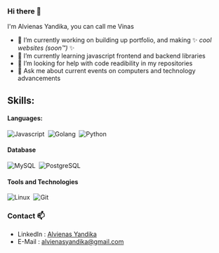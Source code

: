 ### Hi there 👋
I'm Alvienas Yandika, you can call me Vinas
- 🔭 I’m currently working on building up portfolio, and making ✨ _cool websites (soon™️)_ ✨
- 🌱 I’m currently learning javascript frontend and backend libraries
- 🤔 I’m looking for help with code readibility in my repositories
- 💬 Ask me about current events on computers and technology advancements


## Skills:

#### Languages:

![Javascript](https://img.shields.io/badge/Javascript-3776AB?style=for-the-badge&logo=javascript&logoColor=white)&nbsp;
![Golang](https://img.shields.io/badge/Golang-3776AB?style=for-the-badge&logo=go&logoColor=white)&nbsp;
![Python](https://img.shields.io/badge/Python-3776AB?style=for-the-badge&logo=python&logoColor=white)&nbsp;

<!-- #### ML/DL

![Tensorflow](https://img.shields.io/badge/TensorFlow-FF6F00?style=for-the-badge&logo=tensorflow&logoColor=white)&nbsp;
![scikit-learn](https://img.shields.io/badge/scikit--learn-%23F7931E.svg?style=for-the-badge&logo=scikit-learn&logoColor=white)&nbsp;
![NumPy](https://img.shields.io/badge/numpy-%23013243.svg?style=for-the-badge&logo=numpy&logoColor=white)&nbsp;
![Pandas](https://img.shields.io/badge/pandas-%23150458.svg?style=for-the-badge&logo=pandas&logoColor=white)&nbsp; -->

#### Database

![MySQL](https://img.shields.io/badge/MySQL-00000F?style=for-the-badge&logo=mysql&logoColor=white)&nbsp;
![PostgreSQL](https://img.shields.io/badge/PostgreSQL-316192?style=for-the-badge&logo=postgresql&logoColor=white)&nbsp;

#### Tools and Technologies

![Linux](https://img.shields.io/badge/Linux-FCC624?style=for-the-badge&logo=linux&logoColor=black)&nbsp;
![Git](https://img.shields.io/badge/GIT-E44C30?style=for-the-badge&logo=git&logoColor=white)&nbsp;


### Contact 📫
- LinkedIn : [Alvienas Yandika]
- E-Mail : [alvienasyandika@gmail.com]

[Alvienas Yandika]: <https://www.linkedin.com/in/alvienas-yandika>
[alvienasyandika@gmail.com]: <mailto:alvienasyandika@gmail.com>

